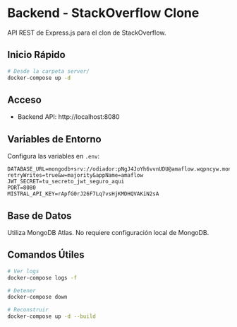 # Backend - StackOverflow Clone

API REST de Express.js para el clon de StackOverflow.

## Inicio Rápido

```bash
# Desde la carpeta server/
docker-compose up -d
```

## Acceso

- Backend API: http://localhost:8080

## Variables de Entorno

Configura las variables en `.env`:

```
DATABASE_URL=mongodb+srv://odiador:pNgJ4JoYh6vvnUDU@amaflow.wqpncyw.mongodb.net/?retryWrites=true&w=majority&appName=amaflow
JWT_SECRET=tu_secreto_jwt_seguro_aqui
PORT=8080
MISTRAL_API_KEY=rApfG0rJ26F7Lq7vsHjKMDHQVAKiN2sA
```

## Base de Datos

Utiliza MongoDB Atlas. No requiere configuración local de MongoDB.

## Comandos Útiles

```bash
# Ver logs
docker-compose logs -f

# Detener
docker-compose down

# Reconstruir
docker-compose up -d --build
```